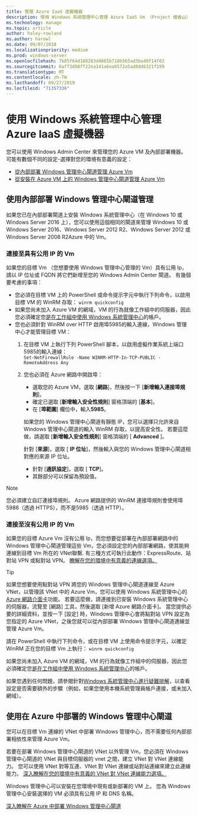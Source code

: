 ```yaml
---
title: 管理 Azure IaaS 虛擬機器
description: 使用 Windows 系統管理中心管理 Azure IaaS Vm （Project 檀香山）
ms.technology: manage
ms.topic: article
author: haley-rowland
ms.author: harowl
ms.date: 09/07/2018
ms.localizationpriority: medium
ms.prod: windows-server
ms.openlocfilehash: 7b85f64d108283d4865b718b565ad3ba40f14f02
ms.sourcegitcommit: 6aff3d88ff22ea141a6ea6572a5ad8dd6321f199
ms.translationtype: MT
ms.contentlocale: zh-TW
ms.lasthandoff: 09/27/2019
ms.locfileid: "71357336"
---
```

# <a name="manage-azure-iaas-virtual-machines-with-windows-admin-center"></a>使用 Windows 系統管理中心管理 Azure IaaS 虛擬機器

您可以使用 Windows Admin Center 來管理您的 Azure VM 及內部部署機器。 可能有數個不同的設定-選擇對您的環境有意義的設定：
- [從內部部署 Windows 管理中心閘道管理 Azure Vm](#manage-with-an-on-premises-windows-admin-center-gateway)
- [從安裝在 Azure VM 上的 Windows 管理中心閘道管理 Azure Vm](#use-a-windows-admin-center-gateway-deployed-in-azure)

## <a name="manage-with-an-on-premises-windows-admin-center-gateway"></a>使用內部部署 Windows 管理中心閘道管理

如果您已在內部部署閘道上安裝 Windows 系統管理中心（在 Windows 10 或 Windows Server 2016 上），您可以使用這個相同的閘道來管理 Windows 10 或 Windows Server 2016、Windows Server 2012 R2、Windows Server 2012 或 Windows Server 2008 R2Azure 中的 Vm。 

### <a name="connecting-to-vms-with-a-public-ip"></a>連接至具有公用 IP 的 Vm

如果您的目標 Vm （您想要使用 Windows 管理中心管理的 Vm）具有公用 Ip，請以 IP 位址或 FQDN 將它們新增至您的 Windows Admin Center 閘道。 有幾個要考慮的事項：

- 您必須在目標 VM 上的 PowerShell 或命令提示字元中執行下列命令，以啟用目標 VM 的 WinRM 存取： `winrm quickconfig`
- 如果您尚未加入 Azure VM 的網域，VM 的行為就像工作組中的伺服器，因此您必須確定您[是在工作組中使用 Windows 系統管理中心](../support/troubleshooting.md#using-windows-admin-center-in-a-workgroup)的帳戶。
- 您也必須針對 WinRM over HTTP 啟用埠5985的輸入連線，Windows 管理中心才能管理目標 VM：
  1. 在目標 VM 上執行下列 PowerShell 腳本，以啟用虛擬作業系統上端口5985的輸入連線：   
     `Set-NetFirewallRule -Name WINRM-HTTP-In-TCP-PUBLIC -RemoteAddress Any`

  2. 您也必須在 Azure 網路中開啟埠：

     - 選取您的 Azure VM，選取 [**網路**]，然後按一下 [**新增輸入連接埠規則**]。 
     - 確定已選取 [**新增輸入安全性規則**] 窗格頂端的 [**基本**]。
     - 在 [**埠範圍**] 欄位中，輸入**5985**。
    
     如果您的 Windows 管理中心閘道有靜態 IP，您可以選擇只允許來自 Windows 管理中心閘道的輸入 WinRM 存取，以提高安全性。
     若要這麼做，請選取 [**新增輸入安全性規則**] 窗格頂端的 [ **Advanced** ]。

     針對 [**來源**]，選取 [ **IP 位址**]，然後輸入與您的 Windows 管理中心閘道相對應的來源 IP 位址。

     - 針對 [**通訊協定**]，選取 [ **TCP**]。
     - 其餘部分可以保留為預設值。

> [!NOTE]
> 您必須建立自訂連接埠規則。 Azure 網路提供的 WinRM 連接埠規則會使用埠5986（透過 HTTPS），而不是5985（透過 HTTP）。 

### <a name="connecting-to-vms-without-a-public-ip"></a>連接至沒有公用 IP 的 Vm

如果您的目標 Azure Vm 沒有公用 Ip，而您想要從部署在內部部署網路中的 Windows 管理中心閘道管理這些 Vm，您必須設定您的內部部署網路，使其能夠連線到目標 Vm 所在的 VNet聯繫. 有三種方式可執行此動作：ExpressRoute、站對站 VPN 或點對站 VPN。 [瞭解在您的環境中有意義的連線選項。](https://docs.microsoft.com/azure/vpn-gateway/vpn-gateway-plan-design) 

>[!TIP]
>如果您想要使用點對站 VPN 將您的 Windows 管理中心閘道連線至 Azure VNet，以管理該 VNet 中的 Azure Vm，您可以使用 Windows 系統管理中心的[Azure 網路介面卡](https://aka.ms/WACNetworkAdapter)功能。 若要這麼做，請連接到已安裝 Windows 系統管理中心的伺服器，流覽至 [網路] 工具，然後選取 [新增 Azure 網路介面卡]。 當您提供必要的詳細資料，並按一下 [設定] 時，Windows 管理中心會將點對站 VPN 設定為您指定的 Azure VNet，之後您就可以從內部部署 Windows 管理中心閘道連線並管理 Azure Vm。

請在 PowerShell 中執行下列命令，或在目標 VM 上使用命令提示字元，以確定 WinRM 正在您的目標 Vm 上執行： `winrm quickconfig`

如果您尚未加入 Azure VM 的網域，VM 的行為就像工作組中的伺服器，因此您必須確定您[是在工作組中使用 Windows 系統管理中心](../support/troubleshooting.md#using-windows-admin-center-in-a-workgroup)的帳戶。

如果您遇到任何問題，請參閱針對[Windows 系統管理中心進行疑難排解](../support/troubleshooting.md)，以查看設定是否需要額外的步驟（例如，如果您使用本機系統管理員帳戶連接，或未加入網域）。

## <a name="use-a-windows-admin-center-gateway-deployed-in-azure"></a>使用在 Azure 中部署的 Windows 管理中心閘道

您可以在目標 Vm 連線的 VNet 中部署 Windows 管理中心，而不需要任何內部部署相依性來管理 Azure Vm。 

若要在部署 Windows 管理中心閘道的 VNet 以外管理 Vm，您必須在 Windows 管理中心閘道的 VNet 與目標伺服器的 vnet 之間，建立 VNet 對 VNet 連線能力。 您可以使用 VNet 對等互連、VNet 對 VNet 連線或站對站連線來建立此連線能力。 [深入瞭解在您的環境中有意義的 VNet 對 VNet 連線能力選項。](https://docs.microsoft.com/azure/vpn-gateway/vpn-gateway-howto-vnet-vnet-resource-manager-portal)

Windows 管理中心可以安裝在您環境中現有或新部署的 VM 上。 您為 Windows 管理中心安裝選擇的 VM 必須具有公用 IP 和 DNS 名稱。

[深入瞭解在 Azure 中部署 Windows 管理中心閘道](deploy-wac-in-azure.md)
